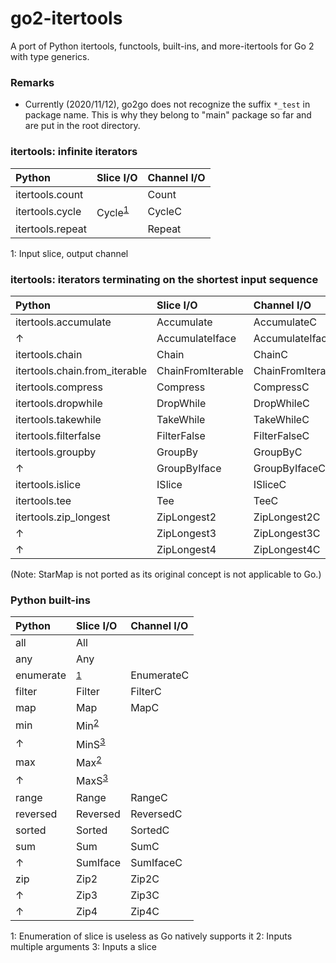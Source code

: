 # go2-itertools

A port of Python itertools, functools, built-ins, and more-itertools for Go 2 with type generics.


### Remarks

- Currently (2020/11/12), go2go does not recognize the suffix `*_test` in package name. This is why they belong to "main" package so far and are put in the root directory.


### itertools: infinite iterators

|Python|Slice I/O|Channel I/O|
|:--|:--|:--|
|itertools.count||Count|
|itertools.cycle|Cycle<sup>[1](#infinite1)</sup>|CycleC|
|itertools.repeat||Repeat|

<a name="infinite1">1</a>: Input slice, output channel


### itertools: iterators terminating on the shortest input sequence

|Python|Slice I/O|Channel I/O|
|:--|:--|:--|
|itertools.accumulate|Accumulate|AccumulateC|
|↑|AccumulateIface|AccumulateIfaceC|
|itertools.chain|Chain|ChainC|
|itertools.chain.from_iterable|ChainFromIterable|ChainFromIterableC|
|itertools.compress|Compress|CompressC|
|itertools.dropwhile|DropWhile|DropWhileC|
|itertools.takewhile|TakeWhile|TakeWhileC|
|itertools.filterfalse|FilterFalse|FilterFalseC|
|itertools.groupby|GroupBy|GroupByC|
|↑|GroupByIface|GroupByIfaceC|
|itertools.islice|ISlice|ISliceC|
|itertools.tee|Tee|TeeC|
|itertools.zip_longest|ZipLongest2|ZipLongest2C|
|↑|ZipLongest3|ZipLongest3C|
|↑|ZipLongest4|ZipLongest4C|

(Note: StarMap is not ported as its original concept is not applicable to Go.)


### Python built-ins

|Python|Slice I/O|Channel I/O|
|:--|:--|:--|
|all|All||
|any|Any||
|enumerate|<sup>[1](#builtins1)</sup>|EnumerateC|
|filter|Filter|FilterC|
|map|Map|MapC|
|min|Min<sup>[2](#builtins2)</sup>||
|↑|MinS<sup>[3](#builtins3)</sup>||
|max|Max<sup>[2](#builtins2)</sup>||
|↑|MaxS<sup>[3](#builtins3)</sup>||
|range|Range|RangeC|
|reversed|Reversed|ReversedC|
|sorted|Sorted|SortedC|
|sum|Sum|SumC|
|↑|SumIface|SumIfaceC|
|zip|Zip2|Zip2C|
|↑|Zip3|Zip3C|
|↑|Zip4|Zip4C|

<a name="builtins1">1</a>: Enumeration of slice is useless as Go natively supports it
<a name="builtins2">2</a>: Inputs multiple arguments
<a name="builtins3">3</a>: Inputs a slice
